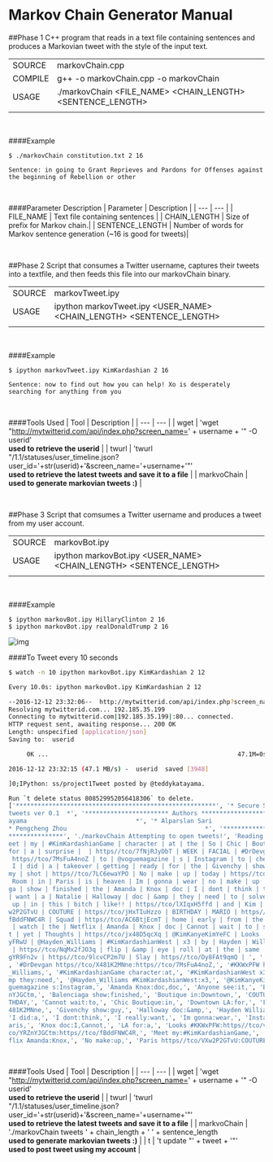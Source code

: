 Markov Chain Generator Manual
===

##Phase 1
C++ program that reads in a text file containing sentences and produces a Markovian tweet with the style of the input text.  

|  |  |
| ----------- |:------------------------------------|
| SOURCE |markovChain.cpp|
| COMPILE |g++ -o markovChain.cpp -o markovChain|
| USAGE |./markovChain <FILE_NAME> <CHAIN_LENGTH> <SENTENCE_LENGTH>|
|  |  |

<br />

####Example
```
$ ./markovChain constitution.txt 2 16

Sentence: in going to Grant Reprieves and Pardons for Offenses against the beginning of Rebellion or other

```
<br />

####Parameter Description
| Parameter | Description |
| --- | --- |
| FILE_NAME | Text file containing sentences |
| CHAIN_LENGTH | Size of prefix for Markov chain.| 
| SENTENCE_LENGTH | Number of words for Markov sentence generation (~16 is good for tweets)|

<br />

##Phase 2
Script that consumes a Twitter username, captures their tweets into a textfile, and then feeds this file into our markovChain binary.

|  |  |
| ----------- |:------------------------------------|
| SOURCE |markovTweet.ipy|
| USAGE |ipython markovTweet.ipy <USER_NAME> <CHAIN_LENGTH> <SENTENCE_LENGTH>|
|  |  |

<br />

####Example
```
$ ipython markovTweet.ipy KimKardashian 2 16

Sentence: now to find out how you can help! Xo is desperately searching for anything from you

```
<br />

####Tools Used
| Tool | Description |
| --- | --- |
| wget | 'wget "http://mytwitterid.com/api/index.php?screen_name=' + username + '" -O userid' <br />**used to retrieve the userid** |
| twurl | 'twurl \"/1.1/statuses/user_timeline.json?user_id='+str(userid)+'&screen_name='+username+'\"' <br />**used to retrieve the latest tweets and save it to a file** | 
| markvoChain | **used to generate markovian tweets :)** |

<br />

##Phase 3
Script that comsumes a Twitter username and produces a tweet from my user account.

|  |  |
| ----------- |:------------------------------------|
| SOURCE |markovBot.ipy|
| USAGE |ipython markovBot.ipy <USER_NAME> <CHAIN_LENGTH> <SENTENCE_LENGTH>|
|  |  |

<br />

####Example
```
$ ipython markovBot.ipy HillaryClinton 2 16
$ ipython markovBot.ipy realDonaldTrump 2 16

```

![img](https://github.com/kkatayama/project1/blob/master/trump_vs_clinton.png?raw=true)

####To Tweet every 10 seconds
```bash
$ watch -n 10 ipython markovBot.ipy KimKardashian 2 12

Every 10.0s: ipython markovBot.ipy KimKardashian 2 12     

--2016-12-12 23:32:06--  http://mytwitterid.com/api/index.php?screen_name=KimKardashian
Resolving mytwitterid.com... 192.185.35.199
Connecting to mytwitterid.com|192.185.35.199|:80... connected.
HTTP request sent, awaiting response... 200 OK
Length: unspecified [application/json]
Saving to:  userid

     0K ...                                                    47.1M=0s

2016-12-12 23:32:15 (47.1 MB/s) -  userid  saved [3948]

]0;IPython: ss/project1Tweet posted by @teddykatayama.

Run `t delete status 808529952056418306` to delete.
['*******************************************************', '* Secure System: Project 1: Markovian-
tweets ver 0.1  *', '*********************** Authors ***********************', '* Kaoru (Teddy) Kat
ayama                              *', '* Alparslan Sari                                      *', '
* Pengcheng Zhou                                      *', '****************************************
***************', './markovChain Attempting to open tweets!', 'Reading from the file:', '| guys | M
eet | my | #KimKardashianGame | character | at | the | So | Chic | Boutique | in | Downtown | LA |
for | a | surprise |  | https//tco/7fNjRJyDbT | WEEK | FACIAL | #DrDevgan | https//tco/X481K2MNne |
 https//tco/7MsFuA4noZ | to | @voguemagazine | s | Instagram | to | check | out | their | stories |
 I | did | a | takeover | getting | ready | for | the | Givenchy | show | guy | is | always | in |
my | shot | https//tco/7LC6ewaYPO | No | make | up | today | https//tco/l2WknhHoiy | Yeezy | Show |
 Room | in | Paris | is | heaven | Im | gonna | wear | no | make | up | today | to | the | Balencia
ga | show | finished | the | Amanda | Knox | doc | I | dont | think | they | did | it | I | really
| want | a | Natalie | Halloway | doc | &amp | they | need | to | solve | that | crime | So | sad |
 up | in | this | bitch | like!! | https//tco/lXIqxH5ffd | and | Kim | Take | Paris | https//tco/VX
w2P2GTvU | COUTURE | https//tco/jHxTIuHzzo | BIRTHDAY | MARIO | https//tco/YRZnYJGCtm | https//tco/
fBddFNWC4R | Squad | https//tco/AC6BtjEcmT | home | early | from | the | fashion | festivities | to
 | watch | the | Netflix | Amanda | Knox | doc | Cannot | wait | to | see | this | Anyone | see | i
t | yet | Thoughts | https//tco/jx48D5qcXq | @KimKanyeKimYeFC | Looks | #KKWxPFW | https//tco/vowY6
yFRwU | @Hayden_Williams | #KimKardashianWest | x3 | by | Hayden | Williams | https//tco/qaNfPjoNpS
 | https//tco/NqMx2fJO3q | flip | &amp | eye | roll | at | the | same | damn | time | https//tco/3R
gYR9Fn2v | https//tco/9lcvCP2m7U | Slay | https//tco/Dy8FAt9qmQ | ', ' https//tco/7fNjRJyDbT:WEEK,'
, '#DrDevgan https//tco/X481K2MNne:https//tco/7MsFuA4noZ,', '#KKWxPFW https//tco/vowY6yFRwU:@Hayden
_Williams,', '#KimKardashianGame character:at,', '#KimKardashianWest x3:by,', '&amp eye:roll,', '&a
mp they:need,', '@Hayden_Williams #KimKardashianWest:x3,', '@KimKanyeKimYeFC Looks:#KKWxPFW,', '@vo
guemagazine s:Instagram,', 'Amanda Knox:doc,doc,', 'Anyone see:it,', 'BIRTHDAY MARIO:https//tco/YRZ
nYJGCtm,', 'Balenciaga show:finished,', 'Boutique in:Downtown,', 'COUTURE https//tco/jHxTIuHzzo:BIR
THDAY,', 'Cannot wait:to,', 'Chic Boutique:in,', 'Downtown LA:for,', 'FACIAL #DrDevgan:https//tco/X
481K2MNne,', 'Givenchy show:guy,', 'Halloway doc:&amp,', 'Hayden Williams:https//tco/qaNfPjoNpS,',
'I did:a,', 'I dont:think,', 'I really:want,', 'Im gonna:wear,', 'Instagram to:check,', 'Kim Take:P
aris,', 'Knox doc:I,Cannot,', 'LA for:a,', 'Looks #KKWxPFW:https//tco/vowY6yFRwU,', 'MARIO https//t
co/YRZnYJGCtm:https//tco/fBddFNWC4R,', 'Meet my:#KimKardashianGame,', 'Natalie Halloway:doc,', 'Net
flix Amanda:Knox,', 'No make:up,', 'Paris https//tco/VXw2P2GTvU:COUTURE,', 'Paris is:heaven,', 'Roo
```

<br />

####Tools Used
| Tool | Description |
| --- | --- |
| wget | 'wget "http://mytwitterid.com/api/index.php?screen_name=' + username + '" -O userid' <br />**used to retrieve the userid** |
| twurl | 'twurl \"/1.1/statuses/user_timeline.json?user_id='+str(userid)+'&screen_name='+username+'\"' <br />**used to retrieve the latest tweets and save it to a file** | 
| markvoChain | './markovChain tweets ' + chain_length + ' ' + sentence_length <br />**used to generate markovian tweets :)** |
| t | 't update \"' + tweet + '\"' <br />**used to post tweet using my account** |

<br />
